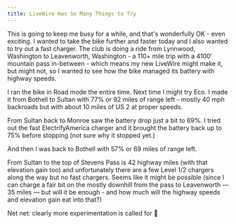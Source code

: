 ```yaml
---
title: LiveWire Has So Many Things to Try
---
```


This is going to keep me busy for a while, and that's wonderfully OK - even exciting. I wanted to take the bike further and faster today and I also wanted to try out a fast charger. The club is doing a ride from Lynnwood, Washington to Leavenworth, Washington - a 110+ mile trip with a 4100&#8242; mountain pass in-between - which means my new LiveWire might make it, but might not, so I wanted to see how the bike managed its battery with highway speeds.


I ran the bike in Road mode the entire time. Next time I might try Eco. I made it from Bothell to Sultan with 77% or 92 miles of range left - mostly 40 mph backroads but with about 10 miles of US 2 at proper speeds.


From Sultan back to Monroe saw the battery drop just a bit to 69%. I tried out the fast ElectrifyAmerica charger and it brought the battery back up to 75% before stopping (not sure why it stopped yet.)


And then I was back to Bothell with 57% or 69 miles of range left.


From Sultan to the top of Stevens Pass is 42 highway miles (with that elevation gain too) and unfortunately there are a few Level 1/2 chargers along the way but no fast chargers. Seems like it might be possible (since I can charge a fair bit on the mostly downhill from the pass to Leavenworth &#8212; 35 miles &#8212; but will it be enough - and how much will the highway speeds and elevation gain eat into that?)


Net net: clearly more experimentation is called for 🙂



